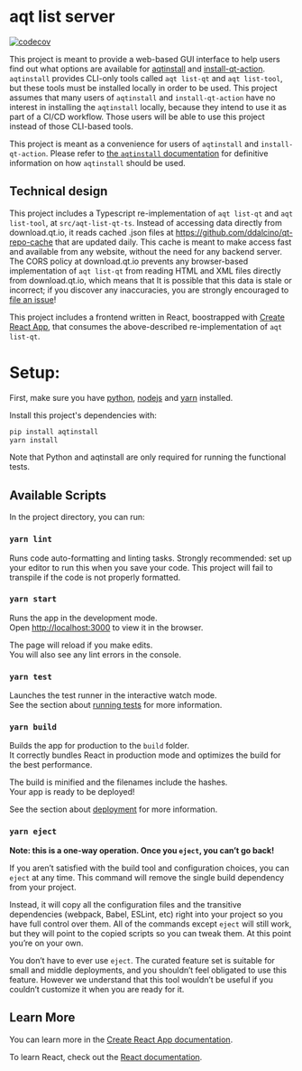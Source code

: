 # aqt list server

[![codecov](https://codecov.io/gh/ddalcino/aqt-list-server/branch/main/graph/badge.svg?token=8SVNX4YCGE)](
  https://codecov.io/gh/ddalcino/aqt-list-server
)

This project is meant to provide a web-based GUI interface to help users find 
out what options are available for [aqtinstall](https://github.com/miurahr/aqtinstall) 
and [install-qt-action](https://github.com/jurplel/install-qt-action).
`aqtinstall` provides CLI-only tools called `aqt list-qt` and `aqt list-tool`,
but these tools must be installed locally in order to be used.
This project assumes that many users of `aqtinstall` and `install-qt-action`
have no interest in installing the `aqtinstall` locally, because they intend
to use it as part of a CI/CD workflow.
Those users will be able to use this project instead of those CLI-based tools.

This project is meant as a convenience for users of `aqtinstall` and `install-qt-action`.
Please refer to [the `aqtinstall` documentation](https://aqtinstall.readthedocs.io/en/latest/)
for definitive information on how `aqtinstall` should be used.

## Technical design
This project includes a Typescript re-implementation of `aqt list-qt` and
`aqt list-tool`, at `src/aqt-list-qt-ts`.
Instead of accessing data directly from download.qt.io, it reads cached .json
files at https://github.com/ddalcino/qt-repo-cache that are updated daily.
This cache is meant to make access fast and available from any website, without
the need for any backend server.
The CORS policy at download.qt.io prevents any browser-based implementation
of `aqt list-qt` from reading HTML and XML files directly from download.qt.io,
which means that 
It is possible that this data is stale or incorrect; if you discover any 
inaccuracies, you are strongly encouraged to [file an issue](https://github.com/ddalcino/aqt-list-server/issues)!

This project includes a frontend written in React, boostrapped with 
[Create React App](https://github.com/facebook/create-react-app), that consumes
the above-described re-implementation of `aqt list-qt`.

# Setup:

First, make sure you have [python](https://www.python.org), [nodejs](https://nodejs.org/) and 
[yarn](https://yarnpkg.com/) installed.

Install this project's dependencies with:
```bash
pip install aqtinstall
yarn install 
```

Note that Python and aqtinstall are only required for running the functional tests.

## Available Scripts

In the project directory, you can run:

### `yarn lint`
Runs code auto-formatting and linting tasks. 
Strongly recommended: set up your editor to run this when you save your code.
This project will fail to transpile if the code is not properly formatted.

### `yarn start`

Runs the app in the development mode.\
Open [http://localhost:3000](http://localhost:3000) to view it in the browser.

The page will reload if you make edits.\
You will also see any lint errors in the console.

### `yarn test`

Launches the test runner in the interactive watch mode.\
See the section about [running tests](https://facebook.github.io/create-react-app/docs/running-tests) for more information.

### `yarn build`

Builds the app for production to the `build` folder.\
It correctly bundles React in production mode and optimizes the build for the best performance.

The build is minified and the filenames include the hashes.\
Your app is ready to be deployed!

See the section about [deployment](https://facebook.github.io/create-react-app/docs/deployment) for more information.

### `yarn eject`

**Note: this is a one-way operation. Once you `eject`, you can’t go back!**

If you aren’t satisfied with the build tool and configuration choices, you can `eject` at any time. This command will remove the single build dependency from your project.

Instead, it will copy all the configuration files and the transitive dependencies (webpack, Babel, ESLint, etc) right into your project so you have full control over them. All of the commands except `eject` will still work, but they will point to the copied scripts so you can tweak them. At this point you’re on your own.

You don’t have to ever use `eject`. The curated feature set is suitable for small and middle deployments, and you shouldn’t feel obligated to use this feature. However we understand that this tool wouldn’t be useful if you couldn’t customize it when you are ready for it.

## Learn More

You can learn more in the [Create React App documentation](https://facebook.github.io/create-react-app/docs/getting-started).

To learn React, check out the [React documentation](https://reactjs.org/).
